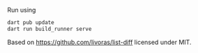 Run using

```dart
dart pub update
dart run build_runner serve
```

Based on https://github.com/livoras/list-diff licensed under MIT.
